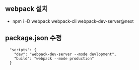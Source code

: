 ## webpack 설치

- npm i -D webpack webpack-cli webpack-dev-server@next

## package.json 수정

```
  "scripts": {
    "dev": "webpack-dev-server --mode devlopment",
    "build": "webpack --mode production"
  }
```
